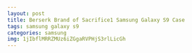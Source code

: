 ```yaml
---
layout: post
title: Berserk Brand of Sacrifice1 Samsung Galaxy S9 Case
tags: samsung galaxy s9
categories: samsung
img: 1jIbflMRRZMUz6iZGgaRVPHjS3rlLicGh
---
```

